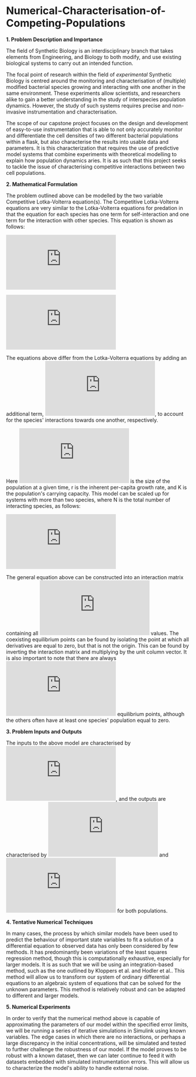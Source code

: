 # Numerical-Characterisation-of-Competing-Populations


**1. Problem Description and Importance**

The field of Synthetic Biology is an interdisciplinary branch that takes elements from Engineering, and Biology to both modify, and use existing biological systems to carry out an intended function.

The focal point of research within the field of _experimental_ Synthetic Biology is centred around the monitoring and characterisation of (multiple) modified bacterial species growing and interacting with one another in the same environment. These experiments allow scientists, and researchers alike to  gain a better understanding in the study of interspecies population dynamics. However, the study of such systems requires precise and non-invasive instrumentation and characterisation.

The scope of our capstone project focuses on the design and development of easy-to-use instrumentation that is able to not only accurately monitor and differentiate the cell densities of two different bacterial populations within a flask, but also characterise the results into usable data and parameters. It is this characterization that requires the use of predictive model systems that combine experiments with theoretical modelling to explain how population dynamics aries. It is as such that this project seeks to tackle the issue of characterising competitive interactions between two cell populations.

**2. Mathematical Formulation**

The problem outlined above can be modelled by the two variable Competitive Lotka-Volterra equation(s). The Competitive Lotka-Volterra equations are very similar to the Lotka-Volterra equations for predation in that the equation for each species has one term for self-interaction and one term for the  interaction with other species. This equation is shown as follows:

![img](https://latex.codecogs.com/gif.latex?%5Cfrac%7B%7Edx_%7B1%7E%7D%7D%7Bdt%7D%3Dr_%7B1%7Dx_%7B1%7D%20%28%201%20-%20%5Cfrac%7Bx_%7B1%7D&plus;%20%5Calpha%20_%7B12%7Dx_%7B2%7D%7E%7D%7BK_%7B1%7D%7D%20%29)

![img](https://latex.codecogs.com/gif.latex?%5Cfrac%7B%7Edx_%7B2%7E%7D%7D%7Bdt%7D%3Dr_%7B2%7Dx_%7B2%7D%20%28%201-%20%28%20%5Cfrac%7Bx_%7B2%7D&plus;%20%5Calpha%20_%7B21%7Dx_%7B1%7D%7E%7D%7BK_%7B2%7D%7D%29)

The equations above differ from the Lotka-Volterra equations by adding an additional term, ![img](https://latex.codecogs.com/gif.latex?%5Calpha%20_%7B12%7D%7Eand%7E%20%5Calpha%20_%7B21%7D), to account for the species&#39; interactions towards one another, respectively.

Here ![img](https://latex.codecogs.com/gif.latex?%5C%20x) is the size of the population at a given time, r is the inherent per-capita growth rate, and K is the population&#39;s carrying capacity. This model can be scaled up for systems with more than two species, where N is the total number of interacting species, as follows:

![img](https://latex.codecogs.com/gif.latex?%5Cfrac%7B%7Edx_%7Bi%7E%7D%7D%7Bdt%7D%3Dr_%7Bi%7Dx_%7Bi%7D%20%28%201-%20%5Cfrac%7B%20%5Csum%20_%7Bj%3D1%7D%5E%7BN%7D%20%5Calpha%20_%7Bij%7Dx_%7Bj%7D%7E%7D%7BK_%7Bi%7D%7D%29)

The general equation above can be constructed into an interaction matrix containing all ![img](https://latex.codecogs.com/gif.latex?%5Calpha) values. The coexisting equilibrium points can be found by isolating the point at which all derivatives are equal to zero, but that is not the origin. This can be found by inverting the interaction matrix and multiplying by the unit column vector. It is also important to note that there are always ![img](https://latex.codecogs.com/gif.latex?%5C2%5E%7BN%7D) equilibrium points, although the others often have at least one species&#39; population equal to zero.

**3. Problem Inputs and Outputs**

The inputs to the above model are characterised by ![img](https://latex.codecogs.com/gif.latex?%5C%20x_%7B1%7D%20%5C%20and%20%5C%20x_%7B2%7D), and the outputs are characterised by ![img](https://latex.codecogs.com/gif.latex?%5C%20r%2C%7E%20%5Calpha%20%2C) and ![img](https://latex.codecogs.com/gif.latex?%5C%20K) for both populations.

**4. Tentative Numerical Techniques**

In many cases, the process by which similar models have been used to predict the behaviour of important state variables to fit a solution of a differential equation to observed data has only been considered by few methods. It has predominantly been variations of the least squares regression method, though this is computationally exhaustive, especially for larger models. It is as such that we will be using an integration-based method, such as the one outlined by Kloppers et al. and Hodler et al.. This method will allow us to transform our system of ordinary differential equations to an algebraic system of equations that can be solved for the unknown parameters. This method is relatively robust and can be adapted to different and larger models.

**5. Numerical Experiments**

In order to verify that the numerical method above is capable of approximating the parameters of our model within the specified error limits, we will be running a series of iterative simulations in Simulink using known variables. The edge cases in which there are no interactions, or perhaps a large discrepancy in the initial concentrations, will be simulated and tested to further challenge the robustness of our model. If the model proves to be robust with a known dataset, then we can later continue to feed it with datasets embedded with simulated instrumentation errors. This will allow us to characterize the model&#39;s ability to handle external noise.
